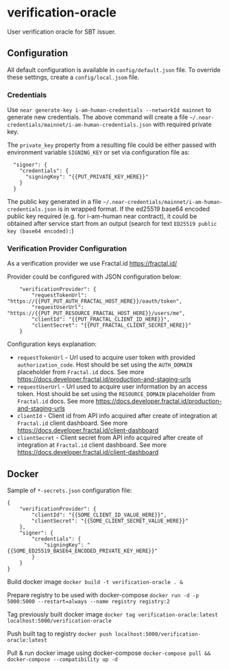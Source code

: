 # verification-oracle

User verification oracle for SBT issuer.

## Configuration

All default configuration is available in `config/default.json` file.
To override these settings, create a `config/local.jsom` file.

### Credentials

Use `near generate-key i-am-human-credentials --networkId mainnet` to generate new credentials.
The above command will create a file `~/.near-credentials/mainnet/i-am-human-credentials.json` with required private key.

The `private_key` property from a resulting file could be either passed with environment variable `SIGNING_KEY` or set via configuration file as:

```
  "signer": {
    "credentials": {
      "signingKey": "{{PUT_PRIVATE_KEY_HERE}}"
    }
  }
```

The public key generated in a file `~/.near-credentials/mainnet/i-am-human-credentials.json` is in wrapped format.
If the ed25519 base64 encoded public key required (e.g. for i-am-human near contract), it could be obtained after service start from
an output (search for text `ED25519 public key (base64 encoded):`)


### Verification Provider Configuration

As a verification provider we use Fractal.id <https://fractal.id/>

Provider could be configured with JSON configuration below:

```
    "verificationProvider": {
        "requestTokenUrl": "https://{{PUT_PUT_AUTH_FRACTAL_HOST_HERE}}/oauth/token",
        "requestUserUrl": "https://{{PUT_PUT_RESOURCE_FRACTAL_HOST_HERE}}/users/me",
        "clientId": "{{PUT_FRACTAL_CLIENT_ID_HERE}}",
        "clientSecret": "{{PUT_FRACTAL_CLIENT_SECRET_HERE}}"
    }
```

Configuration keys explanation:

*   `requestTokenUrl` - Url used to acquire user token with provided `authorization_code`. Host should be set using the `AUTH_DOMAIN` placeholder from `Fractal.id` docs. See more <https://docs.developer.fractal.id/production-and-staging-urls>
*   `requestUserUrl` - Url used to acquire user information by an access token. Host should be set using the `RESOURCE_DOMAIN` placeholder from `Fractal.id` docs. See more <https://docs.developer.fractal.id/production-and-staging-urls>
*   `clientId` - Client id from API info acquired after create of integration at `Fractal.id` client dashboard. See more <https://docs.developer.fractal.id/client-dashboard>
*   `clientSecret` - Client secret from API info acquired after create of integration at `Fractal.id` client dashboard. See more <https://docs.developer.fractal.id/client-dashboard>

## Docker

Sample of `*-secrets.json` configuration file:
```
{
    "verificationProvider": {
        "clientId": "{{SOME_CLIENT_ID_VALUE_HERE}}",
        "clientSecret": "{{SOME_CLIENT_SECRET_VALUE_HERE}}"
    },
    "signer": {
        "credentials": {
            "signingKey": "{{SOME_ED25519_BASE64_ENCODED_PRIVATE_KEY_HERE}}"
        }
    }
}
```

Build docker image
`docker build -t verification-oracle . &`

Prepare registry to be used with docker-compose
`docker run -d -p 5000:5000 --restart=always --name registry registry:2`

Tag previously built docker image
`docker tag verification-oracle:latest localhost:5000/verification-oracle`

Push built tag to registry
`docker push localhost:5000/verification-oracle:latest`

Pull & run docker image using docker-compose
`docker-compose pull && docker-compose --compatibility up -d`
